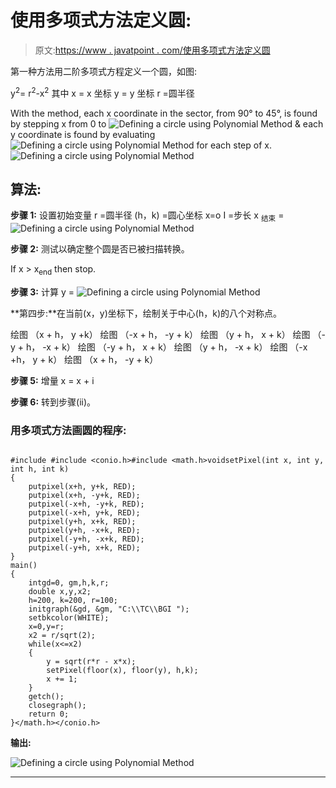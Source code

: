 # 使用多项式方法定义圆:

> 原文:[https://www . javatpoint . com/使用多项式方法定义圆](https://www.javatpoint.com/defining-a-circle-using-polynomial-method)

第一种方法用二阶多项式方程定义一个圆，如图:

y<sup>2</sup>= r<sup>2</sup>-x<sup>2</sup>
其中 x = x 坐标
y = y 坐标
r =圆半径

With the method, each x coordinate in the sector, from 90° to 45°, is found by stepping x from 0 to ![Defining a circle using Polynomial Method](../Images/1edbb7058d9c3443d416f5d041799e46.png) & each y coordinate is found by evaluating ![Defining a circle using Polynomial Method](../Images/1e70e6d95844f444003980296e4f6f93.png) for each step of x. ![Defining a circle using Polynomial Method](../Images/7b1eb66dec653f0fb8106841e9724b72.png)

## 算法:

**步骤 1:** 设置初始变量
r =圆半径
(h，k) =圆心坐标
x=o
I =步长
x <sub>结束</sub> = ![Defining a circle using Polynomial Method](../Images/1edbb7058d9c3443d416f5d041799e46.png)

**步骤 2:** 测试以确定整个圆是否已被扫描转换。

If x > x<sub>end</sub> then stop.

**步骤 3:** 计算 y = ![Defining a circle using Polynomial Method](../Images/1e70e6d95844f444003980296e4f6f93.png)

**第四步:**在当前(x，y)坐标下，绘制关于中心(h，k)的八个对称点。

绘图 （x + h， y +k） 绘图 （-x + h， -y + k）
绘图 （y + h， x + k） 绘图 （-y + h， -x + k）
绘图 （-y + h， x + k） 绘图 （y + h， -x + k）
绘图 （-x +h， y + k） 绘图 （x + h， -y + k）

**步骤 5:** 增量 x = x + i

**步骤 6:** 转到步骤(ii)。

### 用多项式方法画圆的程序:

```

#include #include <conio.h>#include <math.h>voidsetPixel(int x, int y, int h, int k)
{
	putpixel(x+h, y+k, RED);
	putpixel(x+h, -y+k, RED);
	putpixel(-x+h, -y+k, RED);
	putpixel(-x+h, y+k, RED);
	putpixel(y+h, x+k, RED);
	putpixel(y+h, -x+k, RED);
	putpixel(-y+h, -x+k, RED);
	putpixel(-y+h, x+k, RED);
}
main()
{
	intgd=0, gm,h,k,r;
	double x,y,x2;
	h=200, k=200, r=100;
	initgraph(&gd, &gm, "C:\\TC\\BGI ");
	setbkcolor(WHITE);
	x=0,y=r;
	x2 = r/sqrt(2);
	while(x<=x2)
	{
		y = sqrt(r*r - x*x);
		setPixel(floor(x), floor(y), h,k);
		x += 1;
	}
	getch();
	closegraph();
	return 0;
}</math.h></conio.h> 
```

**输出:**

![Defining a circle using Polynomial Method](../Images/9fc3dc41245bfcf6a2b795f4d21325e3.png)

* * *